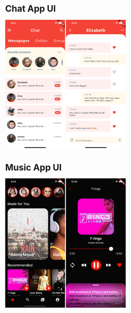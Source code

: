 # Chat App UI

<div>
<img src="chat_app/screenShots/home.png" width="38%" />
<img src="chat_app/screenShots/chat.png" width="38%" />
</div>

# Music App UI

<div>
<img src="music_app/screenshots/home_screen.png" width="38%" />
<img src="music_app/screenshots/player_screen.png" width="38%" />
</div>